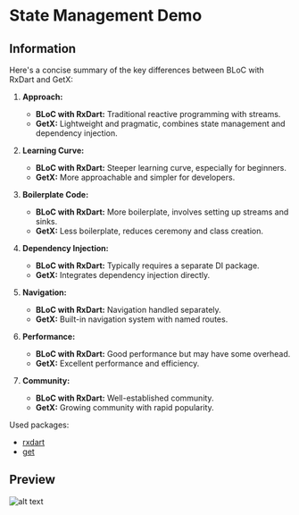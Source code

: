 # State Management Demo

## Information
Here's a concise summary of the key differences between BLoC with RxDart and GetX:

1. **Approach:**
   - **BLoC with RxDart:** Traditional reactive programming with streams.
   - **GetX:** Lightweight and pragmatic, combines state management and dependency injection.

2. **Learning Curve:**
   - **BLoC with RxDart:** Steeper learning curve, especially for beginners.
   - **GetX:** More approachable and simpler for developers.

3. **Boilerplate Code:**
   - **BLoC with RxDart:** More boilerplate, involves setting up streams and sinks.
   - **GetX:** Less boilerplate, reduces ceremony and class creation.

4. **Dependency Injection:**
   - **BLoC with RxDart:** Typically requires a separate DI package.
   - **GetX:** Integrates dependency injection directly.

5. **Navigation:**
   - **BLoC with RxDart:** Navigation handled separately.
   - **GetX:** Built-in navigation system with named routes.

6. **Performance:**
   - **BLoC with RxDart:** Good performance but may have some overhead.
   - **GetX:** Excellent performance and efficiency.

7. **Community:**
   - **BLoC with RxDart:** Well-established community.
   - **GetX:** Growing community with rapid popularity.

Used packages: 
  - [rxdart](https://pub.dev/packages/rxdart)
  - [get](https://pub.dev/packages/get)

## Preview
![alt text](https://i.postimg.cc/bwkvCJPV/imgonline-com-ua-twotoone-yi-S8ltlt4m7e-TO.png "img")
